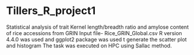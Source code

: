 # Tillers_R_project1
Statistical analysis of trait Kernel length/breadth ratio and amylose content of rice accessions from GRIN
Input file- Rice_GRIN_Global.csv
R version 4.4.0 was used and ggplot2 package was used t generate the scatter plot and histogram
The task was executed on HPC using Sallac method.
